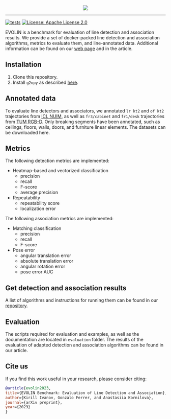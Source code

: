<div align="center">
  <img src="https://raw.githubusercontent.com/prime-slam/evolin/documentation/assets/logo.png">
</div>

---
[![tests](https://github.com/prime-slam/evolin/actions/workflows/ci.yml/badge.svg?branch=main)](https://github.com/prime-slam/evolin/actions/workflows/ci.yml)
[![License: Apache License 2.0](https://img.shields.io/github/license/saltstack/salt)](https://opensource.org/license/apache-2-0/)

EVOLIN is a benchmark for evaluation of line detection and association results. We provide a set of docker-packed line detection and association algorithms, metrics to evaluate them, and line-annotated data.
Additional information can be found on our [web page](https://prime-slam.github.io/evolin/) and in the article.

## Installation
1. Clone this repository.
2. Install `g2opy` as described [here](https://github.com/uoip/g2opy).

## Annotated data
To evaluate line detectors and associators,
we annotated `lr kt2` and `of kt2` trajectories from [ICL NUIM](https://www.doc.ic.ac.uk/~ahanda/VaFRIC/iclnuim.html),
as well as `fr3/cabinet` and `fr1/desk` trajectories from [TUM RGB-D](https://cvg.cit.tum.de/data/datasets/rgbd-dataset).
Only breaking segments have been annotated,
such as ceilings, floors, walls, doors, and furniture linear elements.
The datasets can be downloaded here.

## Metrics

The following detection metrics are implemented:
* Heatmap-based and vectorized classification
  * precision
  * recall
  * F-score
  * average precision
* Repeatability
  * repeatability score
  * localization error

The following association metrics are implemented:
* Matching classification
  * precision
  * recall
  * F-score
* Pose error
  * angular translation error
  * absolute translation error
  * angular rotation error
  * pose error AUC

## Get detection and association results
A list of algorithms and instructions for running them can be found in our [repository](https://github.com/prime-slam/line-detection-association-dockers).

## Evaluation
The scripts required for evaluation and examples, as well as the documentation are located in `evaluation` folder. The results of the evaluation of adapted detection and association algorithms can be found in our article.
## Cite us
If you find this work useful in your research, please consider citing:
```bibtex
@article{evolin2023,
title={EVOLIN Benchmark: Evaluation of Line Detection and Association},
author={Kirill Ivanov, Gonzalo Ferrer, and Anastasiia Kornilova},
journal={arXiv preprint},
year={2023}
}
